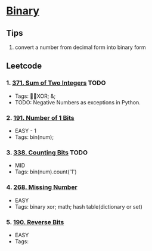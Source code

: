 # [Binary](https://yangshun.github.io/tech-interview-handbook/algorithms/binary)

## Tips
1. convert a number from decimal form into binary form

## Leetcode
### 1. [371. Sum of Two Integers](https://leetcode-cn.com/problems/sum-of-two-integers/) TODO
- Tags: XOR; &;
- TODO: Negative Numbers as exceptions in Python.

### 2. [191. Number of 1 Bits](https://leetcode-cn.com/problems/number-of-1-bits/) 
- EASY - 1
- Tags: bin(num);

### 3. [338. Counting Bits](https://leetcode-cn.com/problems/counting-bits/) TODO
- MID
- Tags: bin(num).count('1')

### 4. [268. Missing Number](https://leetcode-cn.com/problems/missing-number/) 
- EASY
- Tags: binary xor; math; hash table(dictionary or set)

### 5. [190. Reverse Bits](https://leetcode-cn.com/problems/reverse-bits/)
- EASY
- Tags: 

